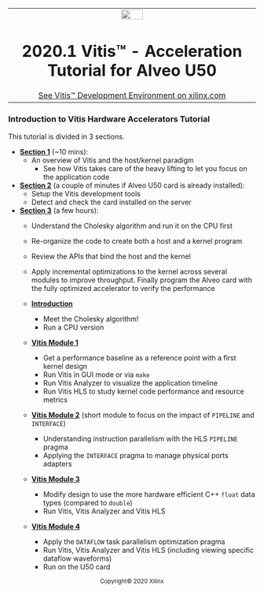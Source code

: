 <table width="100%">
 <tr width="100%">
    <td align="center"><img src="https://www.xilinx.com/content/dam/xilinx/imgs/press/media-kits/corporate/xilinx-logo.png" width="30%"/><h1>2020.1 Vitis™ - Acceleration Tutorial for Alveo U50</h1>
    <a href="https://www.xilinx.com/products/design-tools/vitis.html">See Vitis™ Development Environment on xilinx.com</a>
    </td>
 </tr>
</table>

### Introduction to Vitis Hardware Accelerators Tutorial

This tutorial is divided in 3 sections.

* [**Section 1**](./01-Workflows/README.md) (~10 mins):
  + An overview of Vitis and the host/kernel paradigm
    * See how Vitis takes care of the heavy lifting to let you focus on the application code
* [**Section 2**](./02-System_Setup/README.md) (a couple of minutes if Alveo U50 card is already installed):
  + Setup the Vitis development tools
  + Detect and check the card installed on the server
* [**Section 3**](./03-Algorithm_Acceleration/README.md) (a few hours):
  + Understand the Cholesky algorithm and run it on the CPU first
  + Re-organize the code to create both a host and a kernel program
  + Review the APIs that bind the host and the kernel
  + Apply incremental optimizations to the kernel across several modules to improve throughput. Finally program the Alveo card with the fully optimized accelerator to verify the performance

  + [**Introduction**](./03-Algorithm_Acceleration/docs/cpu_src/README.md)
    * Meet the Cholesky algorithm!
    * Run a CPU version
  + [**Vitis Module 1**](./03-Algorithm_Acceleration/docs/module1_baseline/README.md)
    * Get a performance baseline as a reference point with a first kernel design
    * Run Vitis in GUI mode or via <code>make</code>
    * Run Vitis Analyzer to visualize the application timeline
    * Run Vitis HLS to study kernel code performance and resource metrics
  + [**Vitis Module 2**](./03-Algorithm_Acceleration/docs/module2_pipeline/README.md) (short module to focus on the impact of <code>PIPELINE</code> and <code>INTERFACE</code>)
    * Understanding instruction parallelism with the HLS <code>PIPELINE</code> pragma
    * Applying the <code>INTERFACE</code> pragma to manage physical ports adapters
  + [**Vitis Module 3**](./03-Algorithm_Acceleration/docs/module3_datatype/README.md)
    * Modify design to use the more hardware efficient C++ <code>float</code> data types (compared to <code>double</code>)
    * Run Vitis, Vitis Analyzer and Vitis HLS
  + [**Vitis Module 4**](./03-Algorithm_Acceleration/docs/module4_dataflow/README.md)
    * Apply the <code>DATAFLOW</code> task parallelism optimization pragma
    * Run Vitis, Vitis Analyzer and Vitis HLS (including viewing specific dataflow waveforms)
    * Run on the U50 card

<p align="center"><sup>Copyright&copy; 2020 Xilinx</sup></p>
